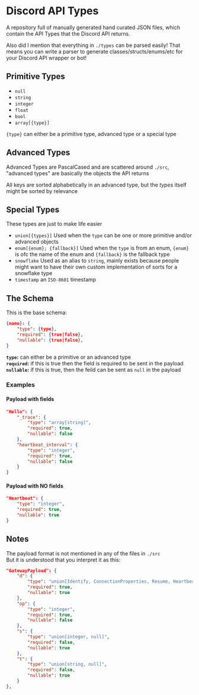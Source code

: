 # Discord API Types

A repository full of manually generated hand curated JSON files, which
contain the API Types that the Discord API returns.

Also did I mention that everything in `./types` can be parsed easily!
That means you can write a parser to generate classes/structs/enums/etc
for your Discord API wrapper or bot!

## Primitive Types

- `null`
- `string`
- `integer`
- `float`
- `bool`
- `array[{type}]`

`{type}` can either be a primitive type, advanced type or a special type

## Advanced Types

Advanced Types are PascalCased and are scattered around `./src`,
"advanced types" are basically the objects the API returns

All keys are sorted alphabetically in an advanced type, but the *types*
itself might be sorted by relevance

## Special Types

These types are just to make life easier

- `union[{types}]` Used when the `type` can be one or more primitive
  and/or advanced objects
- `enum[{enum}; {fallback}]` Used when the `type` is from an enum,
  `{enum}` is ofc the name of the enum and `{fallback}` is the fallback
  type
- `snowflake` Used as an alias to `string`, mainly exists because people
  might want to have their own custom implementation of sorts for a
  snowflake type
- `timestamp` an `ISO-8601` timestamp

## The Schema

This is the base schema:

```json
{name}: {
    "type": {type},
    "required": {true|false},
    "nullable": {true|false},
}
```

**`type`:** can either be a primitive or an advanced type\
**`required`:** if this is true then the field is required to be sent
in the payload\
**`nullable`:** if this is true, then the feild can be sent as `null`
in the payload

### Examples

#### Payload with fields

```json
"Hello": {
    "_trace": {
        "type": "array[string]",
        "required": true,
        "nullable": false
    },
    "heartbeat_interval": {
        "type": "integer",
        "required": true,
        "nullable": false
    }
}
```

#### Payload with NO fields

```json
"Heartbeat": {
    "type": "integer",
    "required": true,
    "nullable": true
}
```

## Notes

The payload format is not mentioned in any of the files in `./src`\
But it is understood that you interpret it as this:

```json
"GatewayPayload": {
    "d": {
        "type": "union[Identify, ConnectionProperties, Resume, Heartbeat, RequestGuildMembers, UpdateVoiceState, UpdatePresence, Hello, Ready, Resumed, Reconnect, InvalidSession, ChannelCreate, ChannelUpdate, ChannelDelete, ChannelPinsUpdate, ThreadCreate, ThreadUpdate, ThreadDelete, ThreadListSync, ThreadMemberUpdate, ThreadMembersUpdate, GuildCreate, GuildUpdate, GuildDelete, GuildBanAdd, GuildBanRemove, GuildEmojisUpdate, GuildStickersUpdate, GuildIntegrationsUpdate, GuildMemberAdd, GuildMemberRemove, GuildMemberUpdate, GuildMembersChunk, GuildRoleCreate, GuildRoleUpdate, GuildRoleDelete, GuildScheduledEventCreate, GuildScheduledEventUpdate, GuildScheduledEventDelete, GuildScheduledEventUserAdd, GuildScheduledEventUserRemove, IntegrationCreate, IntegrationUpdate, IntegrationDelete, InteractionCreate, InviteCreate, InviteDelete, MessageCreate, MessageUpdate, MessageDelete, MessageDeleteBulk, MessageReactionAdd, MessageReactionRemove, MessageReactionRemoveAll, MessageReactionRemoveEmoji, PresenceUpdate, StageInstanceCreate, StageInstanceDelete, StageInstanceUpdate, TypingStart, UserUpdate, VoiceStateUpdate, VoiceServerUpdate, WebhooksUpdate]",
        "required": true,
        "nullable": true
    },
    "op": {
        "type": "integer",
        "required": true,
        "nullable": false
    },
    "s": {
        "type": "union[integer, null]",
        "required": false,
        "nullable": true
    },
    "t": {
        "type": "union[string, null]",
        "required": false,
        "nullable": true
    }
},
```
